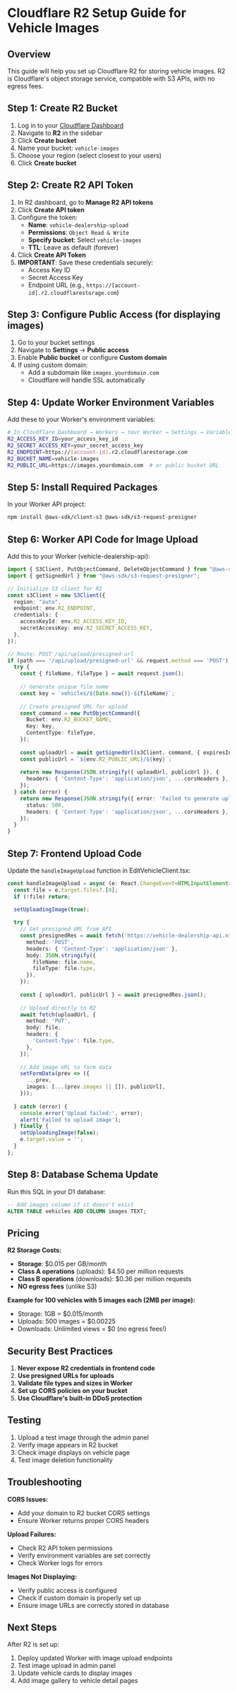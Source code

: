 # Cloudflare R2 Setup Guide for Vehicle Images

## Overview
This guide will help you set up Cloudflare R2 for storing vehicle images. R2 is Cloudflare's object storage service, compatible with S3 APIs, with no egress fees.

## Step 1: Create R2 Bucket

1. Log in to your [Cloudflare Dashboard](https://dash.cloudflare.com/)
2. Navigate to **R2** in the sidebar
3. Click **Create bucket**
4. Name your bucket: `vehicle-images`
5. Choose your region (select closest to your users)
6. Click **Create bucket**

## Step 2: Create R2 API Token

1. In R2 dashboard, go to **Manage R2 API tokens**
2. Click **Create API token**
3. Configure the token:
   - **Name**: `vehicle-dealership-upload`
   - **Permissions**: `Object Read & Write`
   - **Specify bucket**: Select `vehicle-images`
   - **TTL**: Leave as default (forever)
4. Click **Create API Token**
5. **IMPORTANT**: Save these credentials securely:
   - Access Key ID
   - Secret Access Key
   - Endpoint URL (e.g., `https://[account-id].r2.cloudflarestorage.com`)

## Step 3: Configure Public Access (for displaying images)

1. Go to your bucket settings
2. Navigate to **Settings** → **Public access**
3. Enable **Public bucket** or configure **Custom domain**
4. If using custom domain:
   - Add a subdomain like `images.yourdomain.com`
   - Cloudflare will handle SSL automatically

## Step 4: Update Worker Environment Variables

Add these to your Worker's environment variables:

```bash
# In Cloudflare Dashboard → Workers → Your Worker → Settings → Variables
R2_ACCESS_KEY_ID=your_access_key_id
R2_SECRET_ACCESS_KEY=your_secret_access_key
R2_ENDPOINT=https://[account-id].r2.cloudflarestorage.com
R2_BUCKET_NAME=vehicle-images
R2_PUBLIC_URL=https://images.yourdomain.com  # or public bucket URL
```

## Step 5: Install Required Packages

In your Worker API project:

```bash
npm install @aws-sdk/client-s3 @aws-sdk/s3-request-presigner
```

## Step 6: Worker API Code for Image Upload

Add this to your Worker (vehicle-dealership-api):

```typescript
import { S3Client, PutObjectCommand, DeleteObjectCommand } from "@aws-sdk/client-s3";
import { getSignedUrl } from "@aws-sdk/s3-request-presigner";

// Initialize S3 client for R2
const s3Client = new S3Client({
  region: "auto",
  endpoint: env.R2_ENDPOINT,
  credentials: {
    accessKeyId: env.R2_ACCESS_KEY_ID,
    secretAccessKey: env.R2_SECRET_ACCESS_KEY,
  },
});

// Route: POST /api/upload/presigned-url
if (path === '/api/upload/presigned-url' && request.method === 'POST') {
  try {
    const { fileName, fileType } = await request.json();
    
    // Generate unique file name
    const key = `vehicles/${Date.now()}-${fileName}`;
    
    // Create presigned URL for upload
    const command = new PutObjectCommand({
      Bucket: env.R2_BUCKET_NAME,
      Key: key,
      ContentType: fileType,
    });
    
    const uploadUrl = await getSignedUrl(s3Client, command, { expiresIn: 3600 });
    const publicUrl = `${env.R2_PUBLIC_URL}/${key}`;
    
    return new Response(JSON.stringify({ uploadUrl, publicUrl }), {
      headers: { 'Content-Type': 'application/json', ...corsHeaders },
    });
  } catch (error) {
    return new Response(JSON.stringify({ error: 'Failed to generate upload URL' }), {
      status: 500,
      headers: { 'Content-Type': 'application/json', ...corsHeaders },
    });
  }
}
```

## Step 7: Frontend Upload Code

Update the `handleImageUpload` function in EditVehicleClient.tsx:

```typescript
const handleImageUpload = async (e: React.ChangeEvent<HTMLInputElement>) => {
  const file = e.target.files?.[0];
  if (!file) return;

  setUploadingImage(true);
  
  try {
    // Get presigned URL from API
    const presignedRes = await fetch('https://vehicle-dealership-api.nick-damato0011527.workers.dev/api/upload/presigned-url', {
      method: 'POST',
      headers: { 'Content-Type': 'application/json' },
      body: JSON.stringify({
        fileName: file.name,
        fileType: file.type,
      }),
    });
    
    const { uploadUrl, publicUrl } = await presignedRes.json();
    
    // Upload directly to R2
    await fetch(uploadUrl, {
      method: 'PUT',
      body: file,
      headers: {
        'Content-Type': file.type,
      },
    });
    
    // Add image URL to form data
    setFormData(prev => ({
      ...prev,
      images: [...(prev.images || []), publicUrl],
    }));
    
  } catch (error) {
    console.error('Upload failed:', error);
    alert('Failed to upload image');
  } finally {
    setUploadingImage(false);
    e.target.value = '';
  }
};
```

## Step 8: Database Schema Update

Run this SQL in your D1 database:

```sql
-- Add images column if it doesn't exist
ALTER TABLE vehicles ADD COLUMN images TEXT;
```

## Pricing

**R2 Storage Costs:**
- **Storage**: $0.015 per GB/month
- **Class A operations** (uploads): $4.50 per million requests
- **Class B operations** (downloads): $0.36 per million requests
- **NO egress fees** (unlike S3)

**Example for 100 vehicles with 5 images each (2MB per image):**
- Storage: 1GB = $0.015/month
- Uploads: 500 images = $0.00225
- Downloads: Unlimited views = $0 (no egress fees!)

## Security Best Practices

1. **Never expose R2 credentials in frontend code**
2. **Use presigned URLs for uploads**
3. **Validate file types and sizes in Worker**
4. **Set up CORS policies on your bucket**
5. **Use Cloudflare's built-in DDoS protection**

## Testing

1. Upload a test image through the admin panel
2. Verify image appears in R2 bucket
3. Check image displays on vehicle page
4. Test image deletion functionality

## Troubleshooting

**CORS Issues:**
- Add your domain to R2 bucket CORS settings
- Ensure Worker returns proper CORS headers

**Upload Failures:**
- Check R2 API token permissions
- Verify environment variables are set correctly
- Check Worker logs for errors

**Images Not Displaying:**
- Verify public access is configured
- Check if custom domain is properly set up
- Ensure image URLs are correctly stored in database

## Next Steps

After R2 is set up:
1. Deploy updated Worker with image upload endpoints
2. Test image upload in admin panel
3. Update vehicle cards to display images
4. Add image gallery to vehicle detail pages
